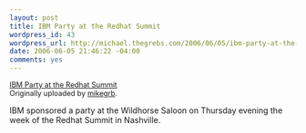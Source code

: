 ```yaml
--- 
layout: post
title: IBM Party at the Redhat Summit
wordpress_id: 43
wordpress_url: http://michael.thegrebs.com/2006/06/05/ibm-party-at-the-redhat-summit/
date: 2006-06-05 21:46:22 -04:00
comments: yes
---
```

 <a href="http://www.flickr.com/photos/mikegrb/161395346/" title="photo sharing"><img src="http://static.flickr.com/19/161395346_c25b39fdd9.jpg" alt="" /></a>
 <br />
 <span style="font-size: 0.9em; margin-top: 0px;">
  <a href="http://www.flickr.com/photos/mikegrb/161395346/">IBM Party at the Redhat Summit</a>
  <br />
  Originally uploaded by <a href="http://www.flickr.com/people/mikegrb/">mikegrb</a>.
 </span>

IBM sponsored a party at the Wildhorse Saloon on Thursday evening the week of the Redhat Summit in Nashville.
<br clear="all" />
